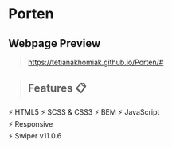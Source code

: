 # Porten

## Webpage Preview
> https://tetianakhomiak.github.io/Porten/#

> ## Features 📋
⚡️ HTML5                                                                                                                                                                                                              ⚡️ SCSS & CSS3                                                                                                                                                                                                         ⚡️ BEM 
⚡️ JavaScript                                                                                                                                                                                      
⚡️ Responsive                                                                                                                                                               
⚡️ Swiper v11.0.6
